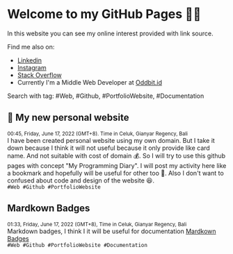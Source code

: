 # Welcome to my GitHub Pages 👋🏻
In this website you can see my online interest provided with link source.

Find me also on:
-  [Linkedin](https://www.linkedin.com/in/deta-u-8bb1a7107/)
- [Instagram](https://www.instagram.com/deta_utama/)
- [Stack Overflow](https://stackoverflow.com/users/7207817/deta-utama)
- Currently I'm a Middle Web Developer at [Oddbit.id](https://oddbit.id)

Search with tag: #Web, #Github, #PortfolioWebsite, #Documentation

## 📌 My new personal website
<sup>00:45, Friday, June 17, 2022 (GMT+8). Time in Celuk, Gianyar Regency, Bali</sup> <br />
I have been created personal website using my own domain. But I take it down because I think it will not useful because it only provide like card name. And not suitable with cost of domain 💰. So I will try to use this github pages with concept "My Programming Diary". I will post my activity here like a bookmark and hopefully will be useful for other too 🙂. Also I don't want to confused about code and design of the website 😆. <br />
`#Web #Github #PortfolioWebsite`

## Mardkown Badges
<sup>01:33, Friday, June 17, 2022 (GMT+8), Time in Celuk, Gianyar Regency, Bali</sup> <br />
Markdown badges, I think I it will be useful for documentation
[Mardkown Badges](https://ileriayo.github.io/markdown-badges/#markdown-badges) <br/>
`#Web #Github #PortfolioWebsite #Documentation`
